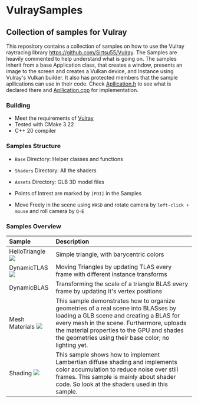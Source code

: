 # VulraySamples
## Collection of samples for Vulray

This repository contains a collection of samples on how to use the Vulray raytracing library 
https://github.com/Sirtsu55/Vulray. The Samples are heavily commented to help understand what is going on.
The samples inherit from a base Application class, that creates a window, presents an image to the screen and creates 
a Vulkan device, and Instance using Vulray's Vulkan builder. It also has protected members that 
the sample apllications can use in their code. Check [Apllication.h](https://github.com/Sirtsu55/VulraySamples/blob/master/Base/Application.h)
to see what is declared there and [Apllication.cpp](https://github.com/Sirtsu55/VulraySamples/blob/master/Base/Application.cpp) for implementation.

### Building
- Meet the requirements of [Vulray](https://github.com/Sirtsu55/Vulray)
- Tested with CMake 3.22
- C++ 20 compiler

### Samples Structure
- `Base` Directory: Helper classes and functions

- `Shaders` Directory: All the shaders 

- `Assets` Directory: GLB 3D model files

- Points of Intrest are marked by ```[POI]``` in the Samples

- Move Freely in the scene using `WASD` and rotate camera by `left-click + mouse` and roll camera by `Q-E`
### Samples Overview
| Sample		|  Description  |
|:----------	|:------------- |
| HelloTriangle <img src=https://user-images.githubusercontent.com/65868911/233778107-bcb63256-bec0-4502-895e-b8c23f61846d.png>| Simple triangle, with barycentric colors |
| DynamicTLAS  <img src=https://user-images.githubusercontent.com/65868911/233778012-5fe85298-39ac-4e98-95b8-7489657e76a2.png>| Moving Triangles by updating TLAS every frame with different instance transforms |
| DynamicBLAS | Transforming the scale of a triangle BLAS every frame by updating it's vertex positions |
| Mesh Materials <img src=https://user-images.githubusercontent.com/65868911/233778450-970dc17d-fa0e-42cc-8e20-f50312fdeb9d.png>| This sample demonstrates how to organize geometries of a real scene into BLASses by loading a GLB scene and creating a BLAS for every mesh in the scene. Furthermore, uploads the material properties to the GPU and shades the geometries using their base color; no lighting yet.|
| Shading	<img src=https://github.com/Sirtsu55/VulraySamples/assets/65868911/277e04f5-9a10-4c4e-8f42-043c7f4f74ba>| This sample shows how to implement Lambertian diffuse shading and implements color accumulation to reduce noise over still frames. This sample is mainly about shader code. So look at the shaders used in this sample. |

